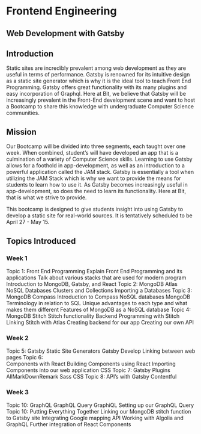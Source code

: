 # Frontend Engineering

## Web Development with Gatsby 

## Introduction

Static sites are incredibly prevalent among web development as they are useful in terms of performance. Gatsby is renowned for its intuitive design as a static site generator which is why it is the ideal tool to teach Front End Programming. Gatsby offers great functionality with its many plugins and easy incorporation of Graphql. Here at Bit, we believe that Gatsby will be increasingly prevalent in the Front-End development scene and want to host a Bootcamp to share this knowledge with undergraduate Computer Science communities. 

## Mission
Our Bootcamp will be divided into three segments, each taught over one week. When combined, student’s will have developed an app that is a culmination of a variety of Computer Science skills. Learning to use Gatsby allows for a foothold in app-development, as well as an introduction to a powerful application called the JAM stack. Gatsby is essentially a tool when utilizing the JAM Stack which is why we want to provide the means for students to learn how to use it. As Gatsby becomes increasingly useful in app-development, so does the need to learn its functionality. Here at Bit, that is what we strive to provide.

This bootcamp is designed to give students insight into using Gatsby to develop a static site for real-world sources. It is tentatively scheduled to be April 27 - May 15.

## Topics Introduced
### Week 1

Topic 1: 
Front End Programming 
Explain Front End Programming and its applications 
Talk about various stacks that are used for modern program
Introduction to MongoDB, Gatsby, and React
Topic 2: 
MongoDB Atlas
NoSQL Databases
Clusters and Collections 
Importing a Databases
Topic 3: 
MongoDB Compass
Introduction to Compass 
NoSQL databases 
MongoDB Terminology in relation to SQL
Unique advantages to each type and what makes them different
Features of MongoDB as a NoSQL database
Topic 4:  
MongoDB Stitch
Stitch functionality 
Backend Programming with Stitch
Linking Stitch with Atlas 
Creating backend for our app
Creating our own API
### Week 2
Topic 5: 
Gatsby 
Static Site Generators 
Gatsby Develop 
Linking between web pages 
Topic 6:  
Components with React 
Building Components using React 
Importing Components into our web application
CSS 
Topic 7: 
Gatsby Plugins
AllMarkDownRemark
Sass CSS
Topic 8: 
API’s with Gatsby 
Contentful
### Week 3
Topic 10: 
GraphQL 
GraphQL Query 
GraphiQL
Setting up our GraphQL Query 
Topic 10: 
Putting Everything Together
Linking our MongoDB stitch function to Gatsby site
Integrating Google mapping API
Working with Algolia and GraphQL
Further integration of React Components 



